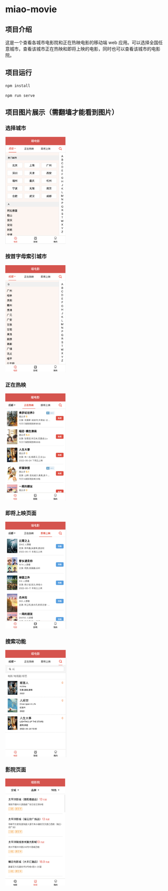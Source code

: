 # miao-movie 
## 项目介绍

这是一个查看各城市电影院和正在热映电影的移动端 web 应用。可以选择全国任意城市，查看该城市正在热映和即将上映的电影，同时也可以查看该城市的电影院。

## 项目运行

`npm install`

`npm run serve`

##  项目图片展示（需翻墙才能看到图片）

### 选择城市

<img src="./img/image-cities.png" alt="image-cities" style="zoom:33%;" />

### 按首字母索引城市

<img src="./img/image-city_with_FLetter.png" alt="image-city_with_FLetter" style="zoom:33%;" />

### 正在热映

<img src="./img/image-now_playing.png" alt="image-now_playing" style="zoom:33%;" />

### 即将上映页面

<img src="./img/image-coming_soon.png" alt="image-coming_soon" style="zoom:33%;" />

### 搜索功能

<img src="./img/image-search.png" alt="image-search" style="zoom:33%;" />

### 影院页面

<img src="./img/image-cinema.png" alt="image-cinema" style="zoom:33%;" />
